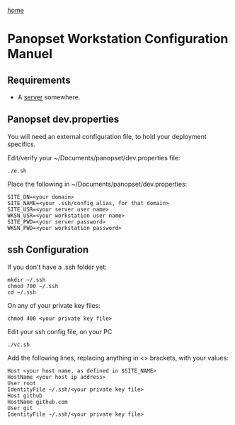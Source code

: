 [home](../README.md)

# Panopset Workstation Configuration Manuel

## Requirements

* A [server](server.md) somewhere.

## Panopset dev.properties

You will need an external configuration file, to hold your deployment specifics.


Edit/verify your ~/Documents/panopset/dev.properties file:


    ./e.sh


Place the following in ~/Documents/panopset/dev.properties:



    SITE_DN=<your domain>
    SITE_NAME=<your .ssh/config alias, for that domain>
    SITE_USR=<your server user name>
    WKSN_USR=<your workstation user name>
    SITE_PWD=<your server password>
    WKSN_PWD=<your workstation password>



## ssh Configuration


If you don't have a .ssh folder yet:


    mkdir ~/.ssh
    chmod 700 ~/.ssh
    cd ~/.ssh


On any of your private key files:


    chmod 400 <your private key file>
    



Edit your ssh config file, on your PC


    ./vc.sh


Add the following lines, replacing anything in &lt;&gt; brackets, with your values:


    Host <your host name, as defined in $SITE_NAME>
    HostName <your host ip address>
    User root
    IdentityFile ~/.ssh/<your private key file>
    Host github
    HostName github.com
    User git
    IdentityFile ~/.ssh/<your private key file>

